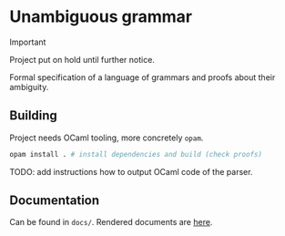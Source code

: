 # Unambiguous grammar

> [!IMPORTANT]
> Project put on hold until further notice.

Formal specification of a language of grammars and proofs about their ambiguity.

## Building

Project needs OCaml tooling, more concretely `opam`.

```sh
opam install . # install dependencies and build (check proofs)
```

TODO: add instructions how to output OCaml code of the parser.

## Documentation

Can be found in `docs/`. Rendered documents are [here](https://github.shilangyu.dev/unambiguous-grammar/).
